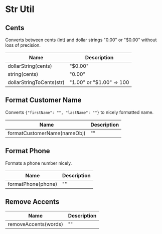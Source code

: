 
# Str Util

## Cents

Converts between cents (int) and dollar strings "0.00" or "$0.00" without loss
of precision.

| Name | Description |
| - | - |
| dollarString(cents) | "$0.00" |
| string(cents) | "0.00" |
| dollarStringToCents(str) |  "1.00" or "$1.00" => 100 |

## Format Customer Name

Converts `{"firstName": "", "lastName": ""}` to nicely formatted name.

| Name | Description |
| - | - |
| formatCustomerName(nameObj) | "" |

## Format Phone

Formats a phone number nicely.

| Name | Description |
| - | - |
| formatPhone(phone) | "" |

## Remove Accents

| Name | Description |
| - | - |
| removeAccents(words) | "" |
